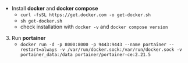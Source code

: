- Install **docker** and **docker compose**
    - `curl -fsSL https://get.docker.com -o get-docker.sh`
    - `sh get-docker.sh`
    - check installation with `docker -v` and `docker compose version`
3. Run **portainer**
    - `docker run -d -p 8000:8000 -p 9443:9443 --name portainer --restart=always -v /var/run/docker.sock:/var/run/docker.sock -v portainer_data:/data portainer/portainer-ce:2.21.5`